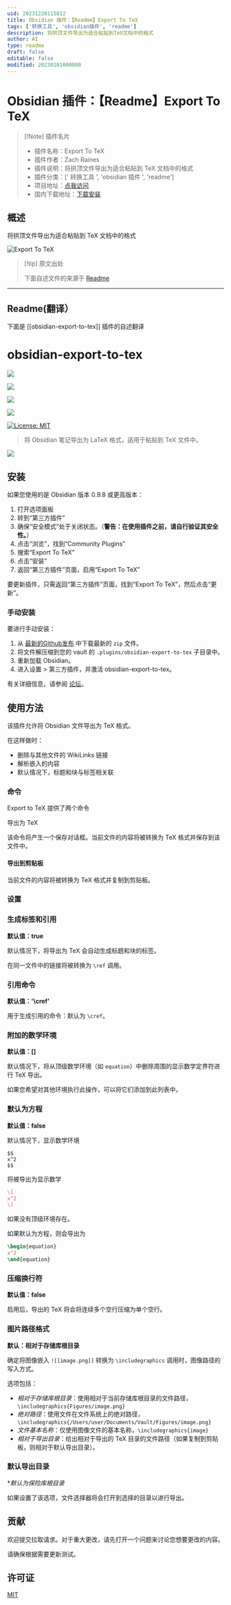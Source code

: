 ```yaml
---
uid: 20231220115812
title: Obsidian 插件：【Readme】Export To TeX
tags: ['转换工具', 'obsidian插件', 'readme']
description: 将拱顶文件导出为适合粘贴到TeX文档中的格式
author: AI
type: readme
draft: false
editable: false
modified: 20230101000000
---
```


# Obsidian 插件：【Readme】Export To TeX

> [!Note] 插件名片
> - 插件名称：Export To TeX
> - 插件作者：Zach Raines
> - 插件说明：将拱顶文件导出为适合粘贴到 TeX 文档中的格式
> - 插件分类：[' 转换工具 ', 'obsidian 插件 ', 'readme']
> - 项目地址：[点我访问](https://github.com/raineszm/obsidian-export-to-tex)
> - 国内下载地址：[下载安装](https://pkmer.cn/products/plugin/pluginMarket/?obsidian-export-to-tex)

## 概述

将拱顶文件导出为适合粘贴到 TeX 文档中的格式

![Export To TeX](https://cdn.pkmer.cn/covers/obsidian-export-to-tex_new.gif)

> [!tip] 原文出处
>
>下面自述文件的来源于 [Readme](https://ghproxy.net/https://raw.githubusercontent.com/raineszm/obsidian-export-to-tex/master/README.md)

---

## Readme(翻译）

下面是 [[obsidian-export-to-tex]] 插件的自述翻译

# obsidian-export-to-tex

[![](https://img.shields.io/github/v/release/raineszm/obsidian-export-to-tex?style=for-the-badge)](https://github.com/raineszm/obsidian-export-to-tex/releases/latest)

![](https://img.shields.io/github/commits-since/raineszm/obsidian-export-to-tex/latest?style=for-the-badge)

![](https://img.shields.io/github/manifest-json/minAppVersion/raineszm/obsidian-export-to-tex?color=red&label=Min%20Obsidian%20Version&style=for-the-badge)

![](https://img.shields.io/github/downloads/raineszm/obsidian-export-to-tex/total?style=for-the-badge)

[![License: MIT](https://img.shields.io/badge/License-MIT-yellow.svg?style=for-the-badge)](#license)

> 将 Obsidian 笔记导出为 LaTeX 格式，适用于粘贴到 TeX 文件中。

![](https://cdn.pkmer.cn/covers/obsidian-export-to-tex_1_5.gif)

## 安装

如果您使用的是 Obsidian 版本 0.9.8 或更高版本：

1. 打开选项面板
2. 转到“第三方插件”
3. 确保“安全模式”处于关闭状态。（**警告：在使用插件之前，请自行验证其安全性。**）
4. 点击“浏览”，找到“Community Plugins”
5. 搜索“Export To TeX”
6. 点击“安装”
7. 返回“第三方插件”页面，启用“Export To TeX”

要更新插件，只需返回“第三方插件”页面，找到“Export To TeX”，然后点击“更新”。

### 手动安装

要进行手动安装：

 1. 从 [最新的Github发布](https://github.com/raineszm/obsidian-export-to-tex/releases/latest) 中下载最新的 `zip` 文件。
 2. 将文件解压缩到您的 vault 的 `.plugins/obsidian-export-to-tex` 子目录中。
 3. 重新加载 Obsidian。
 4. 进入设置 > 第三方插件，并激活 obsidian-export-to-tex。

有关详细信息，请参阅 [论坛](https://forum.obsidian.md/t/plugins-mini-faq/7737)。

## 使用方法

该插件允许将 Obsidian 文件导出为 TeX 格式。

在这样做时：

- 删除与其他文件的 WikiLinks 链接
- 解析嵌入的内容
- 默认情况下，标题和块与标签相关联

### 命令

Export to TeX 提供了两个命令

导出为 TeX

该命令将产生一个保存对话框。当前文件的内容将被转换为 TeX 格式并保存到该文件中。

#### 导出到剪贴板

当前文件的内容将被转换为 TeX 格式并复制到剪贴板。

### 设置

### 生成标签和引用

**默认值：true**

默认情况下，将导出为 TeX 会自动生成标题和块的标签。

在同一文件中的链接将被转换为 `\ref` 调用。

### 引用命令

**默认值：'\cref'**

用于生成引用的命令：默认为 `\cref`。

### 附加的数学环境

**默认值：[]**

默认情况下，将从顶级数学环境（如 `equation`）中删除周围的显示数学定界符进行 TeX 导出。

如果您希望对其他环境执行此操作，可以将它们添加到此列表中。

### 默认为方程

**默认值：false**

默认情况下，显示数学环境

```
$$
x^2
$$
```

将被导出为显示数学

```latex
\[
x^2
\]
```

如果没有顶级环境存在。

如果默认为方程，则会导出为

```latex
\begin{equation}
x^2
\end{equation}
```

### 压缩换行符

**默认值：false**

启用后，导出的 TeX 将会将连续多个空行压缩为单个空行。

### 图片路径格式

**默认：相对于存储库根目录**

确定将图像嵌入 `![[image.png]]` 转换为 `\includegraphics` 调用时，图像路径的写入方式。

选项包括：

- *相对于存储库根目录*：使用相对于当前存储库根目录的文件路径，`\includegraphics{Figures/image.png}`
- *绝对路径*：使用文件在文件系统上的绝对路径，`\includegraphics{/Users/user/Documents/Vault/Figures/image.png}`
- *文件基本名称*：仅使用图像文件的基本名称，`\includegraphics{image}`
- *相对于导出目录*：给出相对于导出的 TeX 目录的文件路径（如果复制到剪贴板，则相对于默认导出目录）。

### 默认导出目录

**默认为保险库根目录*

如果设置了该选项，文件选择器将会打开到选择的目录以进行导出。

## 贡献

欢迎提交拉取请求。对于重大更改，请先打开一个问题来讨论您想要更改的内容。

请确保根据需要更新测试。

## 许可证

[MIT](https://choosealicense.com/licenses/mit/)
